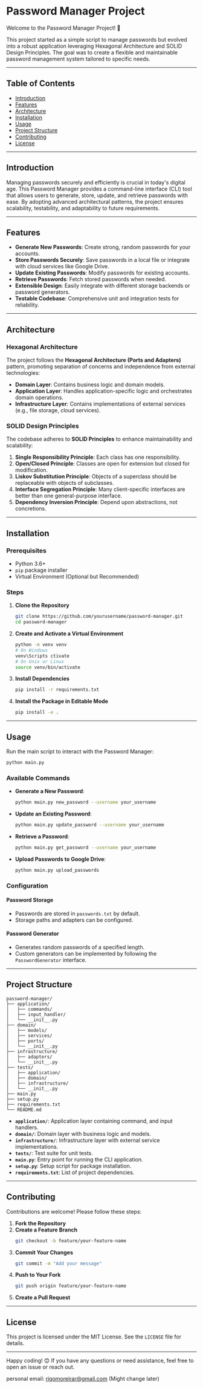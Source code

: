 
# Password Manager Project

Welcome to the Password Manager Project! 🎉

This project started as a simple script to manage passwords but evolved into a robust application leveraging Hexagonal Architecture and SOLID Design Principles. The goal was to create a flexible and maintainable password management system tailored to specific needs.

---

## Table of Contents
- [Introduction](#introduction)
- [Features](#features)
- [Architecture](#architecture)
- [Installation](#installation)
- [Usage](#usage)
- [Project Structure](#project-structure)
- [Contributing](#contributing)
- [License](#license)

---

## Introduction

Managing passwords securely and efficiently is crucial in today's digital age. This Password Manager provides a command-line interface (CLI) tool that allows users to generate, store, update, and retrieve passwords with ease. By adopting advanced architectural patterns, the project ensures scalability, testability, and adaptability to future requirements.

---

## Features
- **Generate New Passwords**: Create strong, random passwords for your accounts.
- **Store Passwords Securely**: Save passwords in a local file or integrate with cloud services like Google Drive.
- **Update Existing Passwords**: Modify passwords for existing accounts.
- **Retrieve Passwords**: Fetch stored passwords when needed.
- **Extensible Design**: Easily integrate with different storage backends or password generators.
- **Testable Codebase**: Comprehensive unit and integration tests for reliability.

---

## Architecture

### Hexagonal Architecture
The project follows the **Hexagonal Architecture (Ports and Adapters)** pattern, promoting separation of concerns and independence from external technologies:
- **Domain Layer**: Contains business logic and domain models.
- **Application Layer**: Handles application-specific logic and orchestrates domain operations.
- **Infrastructure Layer**: Contains implementations of external services (e.g., file storage, cloud services).

### SOLID Design Principles
The codebase adheres to **SOLID Principles** to enhance maintainability and scalability:
1. **Single Responsibility Principle**: Each class has one responsibility.
2. **Open/Closed Principle**: Classes are open for extension but closed for modification.
3. **Liskov Substitution Principle**: Objects of a superclass should be replaceable with objects of subclasses.
4. **Interface Segregation Principle**: Many client-specific interfaces are better than one general-purpose interface.
5. **Dependency Inversion Principle**: Depend upon abstractions, not concretions.

---

## Installation

### Prerequisites
- Python 3.6+
- `pip` package installer
- Virtual Environment (Optional but Recommended)

### Steps

1. **Clone the Repository**
   ```bash
   git clone https://github.com/yourusername/password-manager.git
   cd password-manager
   ```

2. **Create and Activate a Virtual Environment**
   ```bash
   python -m venv venv
   # On Windows
   venv\Scripts ctivate
   # On Unix or Linux
   source venv/bin/activate
   ```

3. **Install Dependencies**
   ```bash
   pip install -r requirements.txt
   ```

4. **Install the Package in Editable Mode**
   ```bash
   pip install -e .
   ```

---

## Usage

Run the main script to interact with the Password Manager:

```bash
python main.py
```

### Available Commands
- **Generate a New Password**:
  ```bash
  python main.py new_password --username your_username
  ```

- **Update an Existing Password**:
  ```bash
  python main.py update_password --username your_username
  ```

- **Retrieve a Password**:
  ```bash
  python main.py get_password --username your_username
  ```

- **Upload Passwords to Google Drive**:
  ```bash
  python main.py upload_passwords
  ```

### Configuration
#### Password Storage
- Passwords are stored in `passwords.txt` by default.
- Storage paths and adapters can be configured.

#### Password Generator
- Generates random passwords of a specified length.
- Custom generators can be implemented by following the `PasswordGenerator` interface.

---

## Project Structure

```plaintext
password-manager/
├── application/
│   ├── commands/
│   ├── input_handler/
│   └── __init__.py
├── domain/
│   ├── models/
│   ├── services/
│   ├── ports/
│   └── __init__.py
├── infrastructure/
│   ├── adapters/
│   └── __init__.py
├── tests/
│   ├── application/
│   ├── domain/
│   ├── infrastructure/
│   └── __init__.py
├── main.py
├── setup.py
├── requirements.txt
└── README.md
```

- **`application/`**: Application layer containing command, and input handlers.
- **`domain/`**: Domain layer with business logic and models.
- **`infrastructure/`**: Infrastructure layer with external service implementations.
- **`tests/`**: Test suite for unit tests.
- **`main.py`**: Entry point for running the CLI application.
- **`setup.py`**: Setup script for package installation.
- **`requirements.txt`**: List of project dependencies.

---

## Contributing

Contributions are welcome! Please follow these steps:

1. **Fork the Repository**
2. **Create a Feature Branch**
   ```bash
   git checkout -b feature/your-feature-name
   ```
3. **Commit Your Changes**
   ```bash
   git commit -m "Add your message"
   ```
4. **Push to Your Fork**
   ```bash
   git push origin feature/your-feature-name
   ```
5. **Create a Pull Request**

---

## License

This project is licensed under the MIT License. See the `LICENSE` file for details.

---

Happy coding! 😊 If you have any questions or need assistance, feel free to open an issue or reach out.

personal email: rigomoreirar@gmail.com (Might change later)

